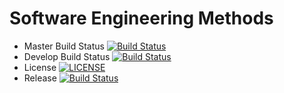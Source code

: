 # Software Engineering Methods

- Master Build Status [![Build Status](https://travis-ci.com/DAVIDCIOCOIU95/groupOne.svg?branch=master)](https://travis-ci.com/DAVIDCIOCOIU95/groupOne)
- Develop Build Status [![Build Status](https://travis-ci.com/DAVIDCIOCOIU95/groupOne.svg?branch=develop)](https://travis-ci.com/DAVIDCIOCOIU95/groupOne)
- License [![LICENSE](https://img.shields.io/github/license/DAVIDCIOCOIU95/groupOne.svg?style=flat-square)](https://github.com/DAVIDCIOCOIU95/groupOne/blob/master/LICENSE)
- Release [![Build Status](https://travis-ci.com/DAVIDCIOCOIU95/groupOne.svg?branch=release)](https://travis-ci.com/DAVIDCIOCOIU95/groupOne/release)
